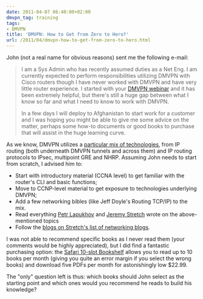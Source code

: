 ```yaml
---
date: 2011-04-07 06:40:00+02:00
dmvpn_tag: training
tags:
- DMVPN
title: 'DMVPN: How to Get from Zero to Hero?'
url: /2011/04/dmvpn-how-to-get-from-zero-to-hero.html
---
```

John (not a real name for obvious reasons) sent me the following e-mail:

> I am a Sys Admin who has recently assumed duties as a Net Eng. I am currently expected to perform responsibilities utilizing DMVPN with Cisco routers though I have never worked with DMVPN and have very little router experience. I started with your [DMVPN webinar](https://www.ipspace.net/DMVPN) and it has been extremely helpful, but there's still a huge gap between what I know so far and what I need to know to work with DMVPN.
>
> In a few days I will deploy to Afghanistan to start work for a customer and I was hoping you might be able to give me some advice on the matter, perhaps some how-to documents or good books to purchase that will assist in the huge learning curve.
<!--more-->
As we know, DMVPN utilizes a [particular mix of technologies](https://blog.ipspace.net/2011/01/dmvpn-phase-1-fundamentals.html), from IP routing (both underneath DMVPN tunnels and across them) and IP routing protocols to IPsec, multipoint GRE and NHRP. Assuming John needs to start from scratch, I advised him to:

-   Start with introductory material (CCNA level) to get familiar with the router\'s CLI and basic functions;
-   Move to CCNP-level material to get exposure to technologies underlying DMVPN;
-   Add a few networking bibles (like Jeff Doyle's Routing TCP/IP) to the mix.
-   Read everything [Petr Lapukhov](http://blog.ine.com/author/petr/) and [Jeremy Stretch](http://packetlife.net/) wrote on the above-mentioned topics
-   Follow the [blogs on Stretch's list of networking blogs](http://packetlife.net/wiki/networking-blogs/).

I was not able to recommend specific books as I never read them (your comments would be highly appreciated), but I did find a fantastic purchasing option: the [Safari 10-slot Bookshelf](https://ssl.safaribooksonline.com/subscribe) allows you to read up to 10 books per month (giving you quite an error margin if you select the wrong books) and download five PDFs per month for astonishingly low \$22.99.

The "only" question left is thus: which books should John select as the starting point and which ones would you recommend he reads to build his knowledge?
